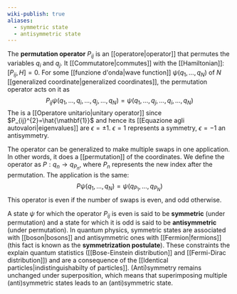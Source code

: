 ```yaml
---
wiki-publish: true
aliases:
  - symmetric state
  - antisymmetric state
---
```

The **permutation operator** $P_{ij}$ is an [[operatore|operator]] that permutes the variables $q_{i}$ and $q_{j}$. It [[Commutatore|commutes]] with the [[Hamiltonian]]: $[P_{ij},H]=0$. For some [[funzione d'onda|wave function]] $\psi(q_{1},\ldots,q_{N})$ of $N$ [[generalized coordinate|generalized coordinates]], the permutation operator acts on it as
$$P_{ij}\psi(q_{1},\ldots,q_{i},\ldots,q_{j},\ldots,q_{N})=\psi(q_{1},\ldots,q_{j},\ldots,q_{i},\ldots,q_{N})$$
The is a [[Operatore unitario|unitary operator]] since $P_{ij}^{2}=\hat{\mathbf{1}}$ and hence its [[Equazione agli autovalori|eigenvalues]] are $\epsilon=\pm1$. $\epsilon=1$ represents a symmetry, $\epsilon=-1$ an antisymmetry.

The operator can be generalized to make multiple swaps in one application. In other words, it does a [[permutation]] of the coordinates. We define the operator as $P:q_{n}\to q_{P_{n}}$, where $P_{n}$ represents the new index after the permutation. The application is the same:
$$P\psi(q_{1},\ldots,q_{N})=\psi(q_{P_{1}},\ldots,q_{P_{N}})$$
This operator is even if the number of swaps is even, and odd otherwise.

A state $\psi$ for which the operator $P_{ij}$ is even is said to be **symmetric** (under permutation) and a state for which it is odd is said to be **antisymmetric** (under permutation). In quantum physics, symmetric states are associated with [[boson|bosons]] and antisymmetric ones with [[Fermion|fermions]] (this fact is known as the **symmetrization postulate**). These constraints the explain quantum statistics ([[Bose-Einstein distribution]] and [[Fermi-Dirac distribution]]) and are a consequence of the [[Identical particles|indistinguishabilty of particles]]. (Anti)symmetry remains unchanged under superposition, which means that superimposing multiple (anti)symmetric states leads to an (anti)symmetric state.